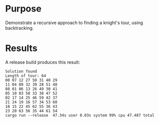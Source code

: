 # Purpose
Demonstrate a recursive approach to finding a knight's tour, using backtracking.

# Results
A release build produces this result:
```
Solution found
Length of tour: 64
00 07 12 27 50 31 40 29
11 04 09 32 39 28 51 48
08 01 06 13 26 49 30 41
05 10 03 58 33 38 47 52
02 17 14 25 46 59 42 37
21 24 19 16 57 34 53 60
18 15 22 45 62 55 36 43
23 20 63 56 35 44 61 54
cargo run --release  47.34s user 0.03s system 99% cpu 47.487 total
```
